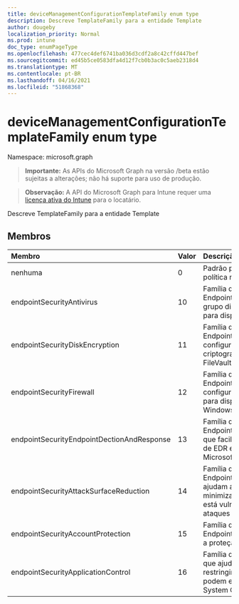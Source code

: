 ```yaml
---
title: deviceManagementConfigurationTemplateFamily enum type
description: Descreve TemplateFamily para a entidade Template
author: dougeby
localization_priority: Normal
ms.prod: intune
doc_type: enumPageType
ms.openlocfilehash: 477cec4def6741ba036d3cdf2a8c42cffd447bef
ms.sourcegitcommit: ed45b5ce0583dfa4d12f7cb0b3ac0c5aeb2318d4
ms.translationtype: MT
ms.contentlocale: pt-BR
ms.lasthandoff: 04/16/2021
ms.locfileid: "51868368"
---
```

# <a name="devicemanagementconfigurationtemplatefamily-enum-type"></a>deviceManagementConfigurationTemplateFamily enum type

Namespace: microsoft.graph

> **Importante:** As APIs do Microsoft Graph na versão /beta estão sujeitas a alterações; não há suporte para uso de produção.

> **Observação:** A API do Microsoft Graph para Intune requer uma [licença ativa do Intune](https://go.microsoft.com/fwlink/?linkid=839381) para o locatário.

Descreve TemplateFamily para a entidade Template

## <a name="members"></a>Membros
|Membro|Valor|Descrição|
|:---|:---|:---|
|nenhuma|0|Padrão para a família de modelos quando a política não está vinculada a um modelo|
|endpointSecurityAntivirus|10 |Família de Modelos para EndpointSecurityAntivirus que gerencia o grupo discreto de configurações de antivírus para dispositivos gerenciados|
|endpointSecurityDiskEncryption|11|Família de Modelos para EndpointSecurityDiskEncryption que fornece configurações relevantes para um método de criptografia integrado de dispositivos, como FileVault ou BitLocker|
|endpointSecurityFirewall|12 |Família de Modelos para EndpointSecurityFirewall que ajuda a configurar um firewall integrado de dispositivos para dispositivos que executem macOS e Windows 10|
|endpointSecurityEndpointDectionAndResponse|13|Família de Modelos para EndpointSecurityEndpointDectionAndResponse que facilita o gerenciamento das configurações de EDR e dispositivos de integração para o Microsoft Defender para Ponto de Extremidade|
|endpointSecurityAttackSurfaceReduction|14 |Família de Modelos para EndpointSecurityAttackSurfaceReduction que ajudam a reduzir suas superfícies de ataque, minimizando os locais onde sua organização está vulnerável a ameaças cibernéticas e ataques|
|endpointSecurityAccountProtection|15 |Família de modelos para EndpointSecurityAccountProtection que facilita a proteção da identidade e contas dos usuários|
|endpointSecurityApplicationControl|16 |Família de Modelos para ApplicationControl que ajuda a reduzir as ameaças de segurança restringindo os aplicativos que os usuários podem executar e o código que é executado no System Core (kernel)|




